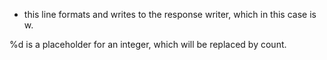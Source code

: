 - this line formats and writes to the response writer, which in this case is w. 

%d is a placeholder for an integer, which will be replaced by count. 